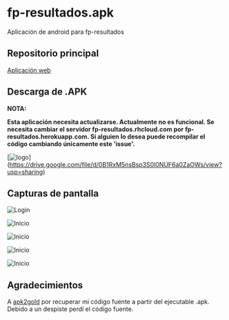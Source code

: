 # fp-resultados.apk
Aplicación de android para fp-resultados

## Repositorio principal
[Aplicación web](https://github.com/jamj2000/fp-resultados)

## Descarga de .APK

**NOTA:**

**Esta aplicación necesita actualizarse. Actualmente no es funcional. Se necesita cambiar el servidor fp-resultados.rhcloud.com por fp-resultados.herokuapp.com. Si alguien lo desea puede recompilar el código cambiando únicamente este 'issue'.** 

[![logo](https://github.com/jamj2000/fp-resultados.capturas/blob/master/app-logo.png "Aplicación para Android")]
(https://drive.google.com/file/d/0B1RxM5nsBsp3S0l0NUF6a0ZaOWs/view?usp=sharing)

## Capturas de pantalla

![Login](https://github.com/jamj2000/fp-resultados.capturas/blob/master/apk-login.png "Login")

![Inicio](https://github.com/jamj2000/fp-resultados.capturas/blob/master/apk-inicio.png "Inicio")

![Inicio](https://github.com/jamj2000/fp-resultados.capturas/blob/master/apk-resultados-vertical.png "Introducción de calificaciones en vertical")

![Inicio](https://github.com/jamj2000/fp-resultados.capturas/blob/master/apk-resultados-horizontal.png "Introducción de calificaciones en horizontal")

![Inicio](https://github.com/jamj2000/fp-resultados.capturas/blob/master/apk-informe.png "Informe de calificaciones")



## Agradecimientos
A [apk2gold](https://github.com/lxdvs/apk2gold) por recuperar mi código fuente a partir del ejecutable .apk.
Debido a un despiste perdí el código fuente.
